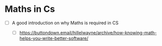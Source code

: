 # Maths in Cs

- [ ] A good introduction on why Maths is required in CS
  - [ ] https://buttondown.email/hillelwayne/archive/how-knowing-math-helps-you-write-better-software/

